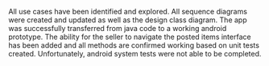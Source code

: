 All use cases have been identified and explored.  All sequence diagrams were created and updated as well as the design class diagram.  The app was successfully transferred from java code to a working android prototype.  The ability for the seller to navigate the posted items interface has been added and all methods are confirmed working based on unit tests created.  Unfortunately, android system tests were not able to be completed.  
